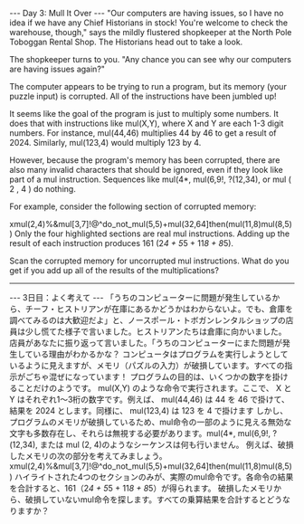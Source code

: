 --- Day 3: Mull It Over ---
"Our computers are having issues, so I have no idea if we have any Chief Historians in stock! You're welcome to check the warehouse, though," says the mildly flustered shopkeeper at the North Pole Toboggan Rental Shop. The Historians head out to take a look.

The shopkeeper turns to you. "Any chance you can see why our computers are having issues again?"

The computer appears to be trying to run a program, but its memory (your puzzle input) is corrupted. All of the instructions have been jumbled up!

It seems like the goal of the program is just to multiply some numbers. It does that with instructions like mul(X,Y), where X and Y are each 1-3 digit numbers. For instance, mul(44,46) multiplies 44 by 46 to get a result of 2024. Similarly, mul(123,4) would multiply 123 by 4.

However, because the program's memory has been corrupted, there are also many invalid characters that should be ignored, even if they look like part of a mul instruction. Sequences like mul(4*, mul(6,9!, ?(12,34), or mul ( 2 , 4 ) do nothing.

For example, consider the following section of corrupted memory:

xmul(2,4)%&mul[3,7]!@^do_not_mul(5,5)+mul(32,64]then(mul(11,8)mul(8,5))
Only the four highlighted sections are real mul instructions. Adding up the result of each instruction produces 161 (2*4 + 5*5 + 11*8 + 8*5).

Scan the corrupted memory for uncorrupted mul instructions. What do you get if you add up all of the results of the multiplications?

--------------------------------
--- 3日目：よく考えて ---
「うちのコンピューターに問題が発生しているから、チーフ・ヒストリアンが在庫にあるかどうかはわからないよ。でも、倉庫を調べてみるのは大歓迎だよ」と、ノースポール・トボガンレンタルショップの店員は少し慌てた様子で言いました。ヒストリアンたちは倉庫に向かいました。
店員があなたに振り返って言いました。「うちのコンピューターにまた問題が発生している理由がわかるかな？
コンピュータはプログラムを実行しようとしているように見えますが、メモリ（パズルの入力）が破損しています。すべての指示がごちゃ混ぜになっています！
プログラムの目的は、いくつかの数字を掛けることだけのようです。
mul(X,Y)
のような命令で実行されます。ここで、
X
と
Y
はそれぞれ1～3桁の数字です。例えば、
mul(44,46)
は
44
を
46
で掛けて、結果を
2024
とします。同様に、
mul(123,4)
は
123
を
4
で掛けます
しかし、プログラムのメモリが破損しているため、mul命令の一部のように見える無効な文字も多数存在し、それらは無視する必要があります。mul(4*, mul(6,9!, ?(12,34), または mul (2, 4)のようなシーケンスは何も行いません。
例えば、破損したメモリの次の部分を考えてみましょう。
xmul(2,4)%&mul[3,7]!@^do_not_mul(5,5)+mul(32,64]then(mul(11,8)mul(8,5))
ハイライトされた4つのセクションのみが、実際のmul命令です。各命令の結果を合計すると、161（2*4 + 5*5 + 11*8 + 8*5）が得られます。
破損したメモリから、破損していないmul命令を探します。すべての乗算結果を合計するとどうなりますか？
